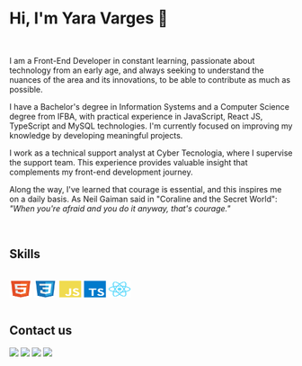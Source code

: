 # Hi, I'm Yara Varges 🦉
<br>
<p>
  I am a Front-End Developer in constant learning, passionate about technology from an early age, and always seeking to understand the nuances of the area and its innovations, to be able to contribute as much as possible.

I have a Bachelor's degree in Information Systems and a Computer Science degree from IFBA, with practical experience in JavaScript, React JS, TypeScript and MySQL technologies. I'm currently focused on improving my knowledge by developing meaningful projects.

I work as a technical support analyst at Cyber Tecnologia, where I supervise the support team. This experience provides valuable insight that complements my front-end development journey.

Along the way, I've learned that courage is essential, and this inspires me on a daily basis. As Neil Gaiman said in "Coraline and the Secret World": <i>"When you're afraid and you do it anyway, that's courage."</i>
</p>
<br>

## Skills
<div><br>
  <img align="center" alt="HTML" height="30" width="40" src="https://raw.githubusercontent.com/devicons/devicon/master/icons/html5/html5-original.svg">
  <img align="center" alt="CSS" height="30" width="40" src="https://raw.githubusercontent.com/devicons/devicon/master/icons/css3/css3-original.svg">
  <img align="center" alt="Js" height="30" width="40" src="https://raw.githubusercontent.com/devicons/devicon/master/icons/javascript/javascript-plain.svg">
  <img align="center" alt="Ts" height="30" width="40" src="https://raw.githubusercontent.com/devicons/devicon/master/icons/typescript/typescript-plain.svg">
  <img align="center" alt="React" height="30" width="40" src="https://raw.githubusercontent.com/devicons/devicon/master/icons/react/react-original.svg">
</div>
<br>

## Contact us
<div>
  <a href="https://yaravarges.github.io/portfolio" target="_blank"><img src="https://img.shields.io/static/v1?label=Portfolio&message=YaraVarges&color=7159c1&style=for-the-badge"/></a>
  <a href="https://www.instagram.com/yara.varges/" target="_blank"><img loading="lazy" src="https://img.shields.io/badge/-Instagram-%23E4405F?style=for-the-badge&logo=instagram&logoColor=white" target="_blank"></a>
  <a href="https://www.linkedin.com/in/yara-varges-523887144/" target="_blank"><img loading="lazy" src="https://img.shields.io/badge/-LinkedIn-%230077B5?style=for-the-badge&logo=linkedin&logoColor=white" target="_blank"></a>
  <a href = "mailto:varges98@gmail.com"><img loading="lazy" src="https://img.shields.io/badge/Gmail-D14836?style=for-the-badge&logo=gmail&logoColor=white" target="_blank"></a>  
</div>
